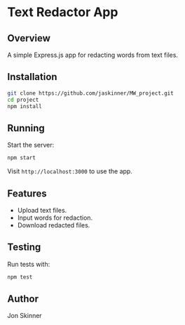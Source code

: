 # Text Redactor App

## Overview
A simple Express.js app for redacting words from text files.

## Installation
```bash
git clone https://github.com/jaskinner/MW_project.git
cd project
npm install
```

## Running
Start the server:
```bash
npm start
```
Visit `http://localhost:3000` to use the app.

## Features
- Upload text files.
- Input words for redaction.
- Download redacted files.

## Testing
Run tests with:
```bash
npm test
```

## Author
Jon Skinner

